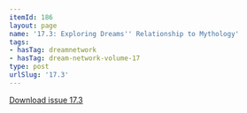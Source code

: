 ```yaml
---
itemId: 186
layout: page
name: '17.3: Exploring Dreams'' Relationship to Mythology'
tags:
- hasTag: dreamnetwork
- hasTag: dream-network-volume-17
type: post
urlSlug: '17.3'
---
```

<a href="files/pdfs/Volume_17/17.3-Dream-Network-Vol-17-No-3.pdf" download="">Download issue 17.3</a>